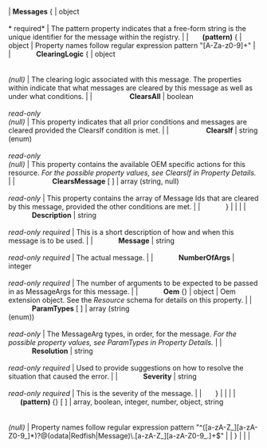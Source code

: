 | **Messages** { | object<br><br>* required* | The pattern property indicates that a free-form string is the unique identifier for the message within the registry. |
| &nbsp;&nbsp;&nbsp;&nbsp;&nbsp;&nbsp;**(pattern)** { | object | Property names follow regular expression pattern "\[A\-Za\-z0\-9\]\+" |
| &nbsp;&nbsp;&nbsp;&nbsp;&nbsp;&nbsp;&nbsp;&nbsp;&nbsp;&nbsp;&nbsp;&nbsp;**ClearingLogic** { | object<br><br>*<br>(null)* | The clearing logic associated with this message.  The properties within indicate that what messages are cleared by this message as well as under what conditions. |
| &nbsp;&nbsp;&nbsp;&nbsp;&nbsp;&nbsp;&nbsp;&nbsp;&nbsp;&nbsp;&nbsp;&nbsp;&nbsp;&nbsp;&nbsp;&nbsp;&nbsp;&nbsp;**ClearsAll** | boolean<br><br>*read-only<br>(null)* | This property indicates that all prior conditions and messages are cleared provided the ClearsIf condition is met. |
| &nbsp;&nbsp;&nbsp;&nbsp;&nbsp;&nbsp;&nbsp;&nbsp;&nbsp;&nbsp;&nbsp;&nbsp;&nbsp;&nbsp;&nbsp;&nbsp;&nbsp;&nbsp;**ClearsIf** | string<br>(enum)<br><br>*read-only<br>(null)* | This property contains the available OEM specific actions for this resource. *For the possible property values, see ClearsIf in Property Details.* |
| &nbsp;&nbsp;&nbsp;&nbsp;&nbsp;&nbsp;&nbsp;&nbsp;&nbsp;&nbsp;&nbsp;&nbsp;&nbsp;&nbsp;&nbsp;&nbsp;&nbsp;&nbsp;**ClearsMessage** [ ] | array (string, null)<br><br>*read-only* | This property contains the array of Message Ids that are cleared by this message, provided the other conditions are met. |
| &nbsp;&nbsp;&nbsp;&nbsp;&nbsp;&nbsp;&nbsp;&nbsp;&nbsp;&nbsp;&nbsp;&nbsp;} |   |   |
| &nbsp;&nbsp;&nbsp;&nbsp;&nbsp;&nbsp;&nbsp;&nbsp;&nbsp;&nbsp;&nbsp;&nbsp;**Description** | string<br><br>*read-only required* | This is a short description of how and when this message is to be used. |
| &nbsp;&nbsp;&nbsp;&nbsp;&nbsp;&nbsp;&nbsp;&nbsp;&nbsp;&nbsp;&nbsp;&nbsp;**Message** | string<br><br>*read-only required* | The actual message. |
| &nbsp;&nbsp;&nbsp;&nbsp;&nbsp;&nbsp;&nbsp;&nbsp;&nbsp;&nbsp;&nbsp;&nbsp;**NumberOfArgs** | integer<br><br>*read-only required* | The number of arguments to be expected to be passed in as MessageArgs for this message. |
| &nbsp;&nbsp;&nbsp;&nbsp;&nbsp;&nbsp;&nbsp;&nbsp;&nbsp;&nbsp;&nbsp;&nbsp;**Oem** {} | object | Oem extension object. See the *Resource* schema for details on this property. |
| &nbsp;&nbsp;&nbsp;&nbsp;&nbsp;&nbsp;&nbsp;&nbsp;&nbsp;&nbsp;&nbsp;&nbsp;**ParamTypes** [ ] | array (string<br>(enum))<br><br>*read-only* | The MessageArg types, in order, for the message. *For the possible property values, see ParamTypes in Property Details.* |
| &nbsp;&nbsp;&nbsp;&nbsp;&nbsp;&nbsp;&nbsp;&nbsp;&nbsp;&nbsp;&nbsp;&nbsp;**Resolution** | string<br><br>*read-only required* | Used to provide suggestions on how to resolve the situation that caused the error. |
| &nbsp;&nbsp;&nbsp;&nbsp;&nbsp;&nbsp;&nbsp;&nbsp;&nbsp;&nbsp;&nbsp;&nbsp;**Severity** | string<br><br>*read-only required* | This is the severity of the message. |
| &nbsp;&nbsp;&nbsp;&nbsp;&nbsp;&nbsp;} |   |   |
| &nbsp;&nbsp;&nbsp;&nbsp;&nbsp;&nbsp;**(pattern)** {} [ ] | array, boolean, integer, number, object, string<br><br>*<br>(null)* | Property names follow regular expression pattern "^\(\[a\-zA\-Z\_\]\[a\-zA\-Z0\-9\_\]\*\)?@\(odata\|Redfish\|Message\)\\\.\[a\-zA\-Z\_\]\[a\-zA\-Z0\-9\_\.\]\+$" |
| } |   |   |
